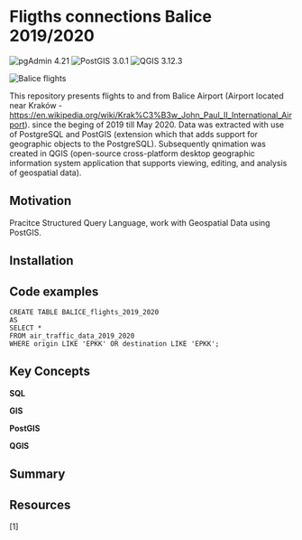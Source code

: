 # Fligths connections Balice 2019/2020
![pgAdmin 4.21](https://img.shields.io/badge/pgAdmin-4.21-blue) 
![PostGIS 3.0.1](https://img.shields.io/badge/PostGIS-3.0.1-lightblue) 
![QGIS 3.12.3](https://img.shields.io/badge/QGIS-3.12.3-green)  

![Balice flights](https://github.com/bluejurand/Flight-connections-Balice/tree/master/animation/Balice_flights_2019_2020.gif)  

This repository presents flights to and from Balice Airport (Airport located near Kraków - https://en.wikipedia.org/wiki/Krak%C3%B3w_John_Paul_II_International_Airport).
since the beging of 2019 till May 2020. Data was extracted with use of PostgreSQL and PostGIS (extension which that adds support for geographic
objects to the PostgreSQL). Subsequently qnimation was created in QGIS (open-source cross-platform desktop geographic information system
application that supports viewing, editing, and analysis of geospatial data).


## Motivation
Pracitce Structured Query Language, work with Geospatial Data using PostGIS.


## Installation



## Code examples

	CREATE TABLE BALICE_flights_2019_2020
	AS
	SELECT *
	FROM air_traffic_data_2019_2020
	WHERE origin LIKE 'EPKK' OR destination LIKE 'EPKK';

## Key Concepts
__SQL__

__GIS__

__PostGIS__

__QGIS__

## Summary  


## Resources
[1] 